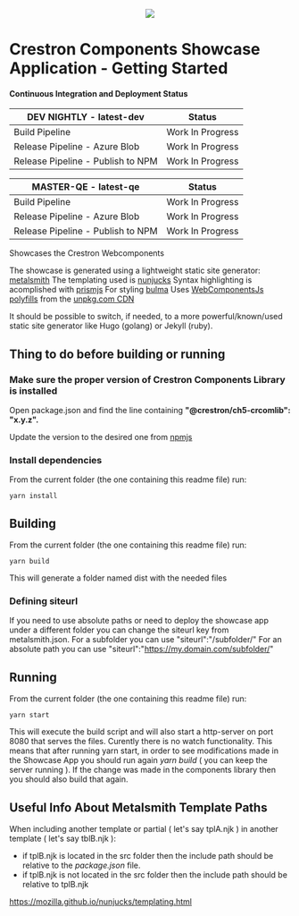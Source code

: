 <p align="center">
  <img src="https://kenticoprod.azureedge.net/kenticoblob/crestron/media/crestron/generalsiteimages/crestron-logo.png">
</p>
 
# Crestron Components Showcase Application - Getting Started
 
#### Continuous Integration and Deployment Status

| DEV NIGHTLY - latest-dev | Status |
| ------ | ----------- |
| Build Pipeline | Work In Progress |
| Release Pipeline - Azure Blob | Work In Progress |
| Release Pipeline - Publish to NPM | Work In Progress |

| MASTER-QE - latest-qe | Status |
| ------ | ----------- |
| Build Pipeline | Work In Progress |
| Release Pipeline - Azure Blob | Work In Progress |
| Release Pipeline - Publish to NPM | Work In Progress |

Showcases the Crestron Webcomponents

The showcase is generated using a lightweight static site generator: [metalsmith](http://www.metalsmith.io/)
The templating used is [nunjucks](https://mozilla.github.io/nunjucks/templating.html)
Syntax highlighting is acomplished with [prismjs](https://prismjs.com/)
For styling [bulma](https://bulma.io/documentation)
Uses [WebComponentsJs polyfills](https://github.com/WebComponents/webcomponentsjs) from the 
[unpkg.com CDN](https://unpkg.com/@webcomponents/webcomponentsjs@2.1.3/)

It should be possible to switch, if needed, to a more powerful/known/used static site generator like Hugo (golang) or Jekyll (ruby). 

## Thing to do before building or running

### Make sure the proper version of Crestron Components Library is installed

Open package.json and find the line containing **"@crestron/ch5-crcomlib": "x.y.z".**

Update the version to the desired one from [npmjs](https://www.npmjs.com/package/@crestron/ch5-crcomlib)

###  Install dependencies

From the current folder (the one containing this readme file) run:

```yarn install```

## Building

From the current folder (the one containing this readme file) run:

```yarn build```

This will generate a folder named dist with the needed files

### Defining siteurl 

If you need to use absolute paths or need to deploy the showcase app under a different folder you can change the siteurl
key from metalsmith.json.
For a subfolder you can use "siteurl":"/subfolder/"
For an absolute path you can use "siteurl":"https://my.domain.com/subfolder/"

  
## Running

From the current folder (the one containing this readme file) run:

```yarn start```

This will execute the build script and will also start a http-server on port 8080 that serves the files. 
Curently there is no watch functionality. This means that after running yarn start, in order to see modifications made 
in the Showcase App you should run again *yarn build* ( you can keep the server running ). If the change was made in the
components library then you should also build that again.  

## Useful Info About Metalsmith Template Paths 

When including another template or partial ( let's say tplA.njk ) in another template ( let's say tblB.njk ):
- if tplB.njk is located in the src folder then the include path should be relative to the *package.json* file.
- if tplB.njk is not located in the src folder then the include path should be relative to tplB.njk


https://mozilla.github.io/nunjucks/templating.html



